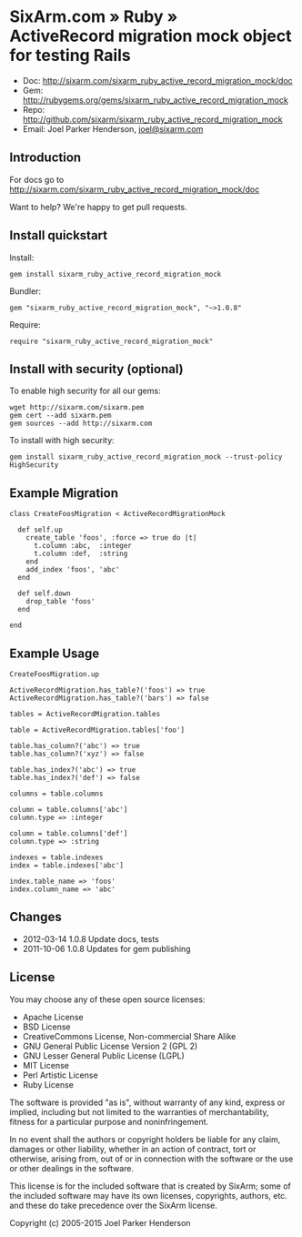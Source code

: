 # SixArm.com » Ruby » <br> ActiveRecord migration mock object for testing Rails

* Doc: <http://sixarm.com/sixarm_ruby_active_record_migration_mock/doc>
* Gem: <http://rubygems.org/gems/sixarm_ruby_active_record_migration_mock>
* Repo: <http://github.com/sixarm/sixarm_ruby_active_record_migration_mock>
* Email: Joel Parker Henderson, <joel@sixarm.com>


## Introduction

For docs go to <http://sixarm.com/sixarm_ruby_active_record_migration_mock/doc>

Want to help? We're happy to get pull requests.


## Install quickstart

Install:

    gem install sixarm_ruby_active_record_migration_mock

Bundler:

    gem "sixarm_ruby_active_record_migration_mock", "~>1.0.8"

Require:

    require "sixarm_ruby_active_record_migration_mock"


## Install with security (optional)

To enable high security for all our gems:

    wget http://sixarm.com/sixarm.pem
    gem cert --add sixarm.pem
    gem sources --add http://sixarm.com

To install with high security:

    gem install sixarm_ruby_active_record_migration_mock --trust-policy HighSecurity


## Example Migration


    class CreateFoosMigration < ActiveRecordMigrationMock

      def self.up
        create_table 'foos', :force => true do |t|
          t.column :abc,  :integer
          t.column :def,  :string
        end
        add_index 'foos', 'abc'
      end

      def self.down
        drop_table 'foos'
      end

    end


## Example Usage

    CreateFoosMigration.up

    ActiveRecordMigration.has_table?('foos') => true
    ActiveRecordMigration.has_table?('bars') => false

    tables = ActiveRecordMigration.tables

    table = ActiveRecordMigration.tables['foo']

    table.has_column?('abc') => true
    table.has_column?('xyz') => false

    table.has_index?('abc') => true
    table.has_index?('def') => false

    columns = table.columns
  
    column = table.columns['abc']
    column.type => :integer

    column = table.columns['def']
    column.type => :string

    indexes = table.indexes
    index = table.indexes['abc']

    index.table_name => 'foos'
    index.column_name => 'abc'


## Changes

* 2012-03-14 1.0.8 Update docs, tests
* 2011-10-06 1.0.8 Updates for gem publishing
## License

You may choose any of these open source licenses:

  * Apache License
  * BSD License
  * CreativeCommons License, Non-commercial Share Alike
  * GNU General Public License Version 2 (GPL 2)
  * GNU Lesser General Public License (LGPL)
  * MIT License
  * Perl Artistic License
  * Ruby License

The software is provided "as is", without warranty of any kind, 
express or implied, including but not limited to the warranties of 
merchantability, fitness for a particular purpose and noninfringement. 

In no event shall the authors or copyright holders be liable for any 
claim, damages or other liability, whether in an action of contract, 
tort or otherwise, arising from, out of or in connection with the 
software or the use or other dealings in the software.

This license is for the included software that is created by SixArm;
some of the included software may have its own licenses, copyrights, 
authors, etc. and these do take precedence over the SixArm license.

Copyright (c) 2005-2015 Joel Parker Henderson
